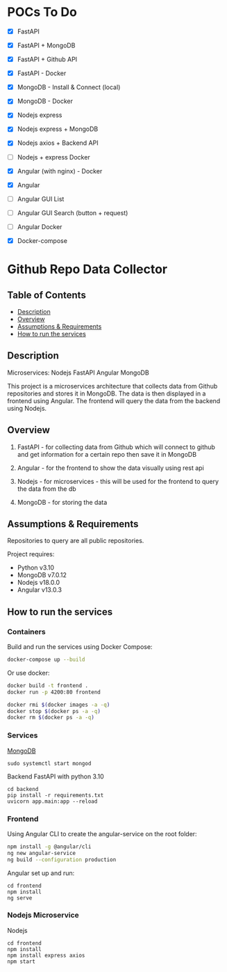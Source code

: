 # POCs To Do

- [x] FastAPI
- [x] FastAPI + MongoDB 
- [x] FastAPI + Github API
- [x] FastAPI - Docker
- [x] MongoDB - Install & Connect (local)
- [x] MongoDB - Docker
- [x] Nodejs express
- [x] Nodejs express + MongoDB 
- [x] Nodejs axios + Backend API
- [ ] Nodejs + express Docker
- [x] Angular (with nginx) - Docker
- [x] Angular 
- [ ] Angular GUI List
- [ ] Angular GUI Search (button + request)
- [ ] Angular Docker
- [x] Docker-compose


# Github Repo Data Collector

## Table of Contents

- [Description](#description)
- [Overview](#overview)
- [Assumptions & Requirements](#assumptions--requirements)
- [How to run the services](#how-to-run-the-services)


## Description

Microservices: Nodejs  FastAPI Angular MongoDB

This project is a microservices architecture that collects data from Github repositories and stores it in MongoDB. The data is then displayed in a frontend using Angular. The frontend will query the data from the backend using Nodejs.

## Overview

1. FastAPI - for collecting data from Github which will connect to github and get information for a certain repo then save it in MongoDB

2. Angular - for the frontend to show the data visually using rest api

3. Nodejs - for microservices - this will be used for the frontend to query the data from the db

4. MongoDB - for storing the data

## Assumptions & Requirements

Repositories to query are all public repositories. 

Project requires:

- Python v3.10
- MongoDB v7.0.12
- Nodejs v18.0.0
- Angular v13.0.3

## How to run the services

### Containers

Build and run the services using Docker Compose:

```sh
docker-compose up --build
```

Or use docker: 

```sh
docker build -t frontend .
docker run -p 4200:80 frontend

docker rmi $(docker images -a -q)
docker stop $(docker ps -a -q)
docker rm $(docker ps -a -q)
```

### Services

[MongoDB](https://www.mongodb.com/docs/manual/tutorial/install-mongodb-on-ubuntu/)

```
sudo systemctl start mongod
```

Backend FastAPI with python 3.10

```
cd backend
pip install -r requirements.txt
uvicorn app.main:app --reload
```

### Frontend 

Using Angular CLI to create the angular-service on the root folder:

```sh
npm install -g @angular/cli
ng new angular-service
ng build --configuration production
```

Angular set up and run:

```
cd frontend
npm install
ng serve
```

### Nodejs Microservice

Nodejs

```
cd frontend
npm install
npm install express axios
npm start
```

